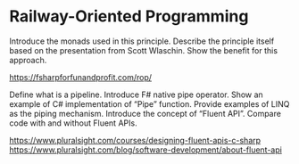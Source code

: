 # Railway-Oriented Programming

Introduce the monads used in this principle. Describe the principle itself based on the presentation from Scott Wlaschin. Show the benefit for this approach.

https://fsharpforfunandprofit.com/rop/


Define what is a pipeline. Introduce F# native pipe operator. Show an example of C# implementation of “Pipe” function. Provide examples of LINQ as the piping mechanism. Introduce the concept of “Fluent API”. Compare code with and without Fluent APIs.

https://www.pluralsight.com/courses/designing-fluent-apis-c-sharp
https://www.pluralsight.com/blog/software-development/about-fluent-api

